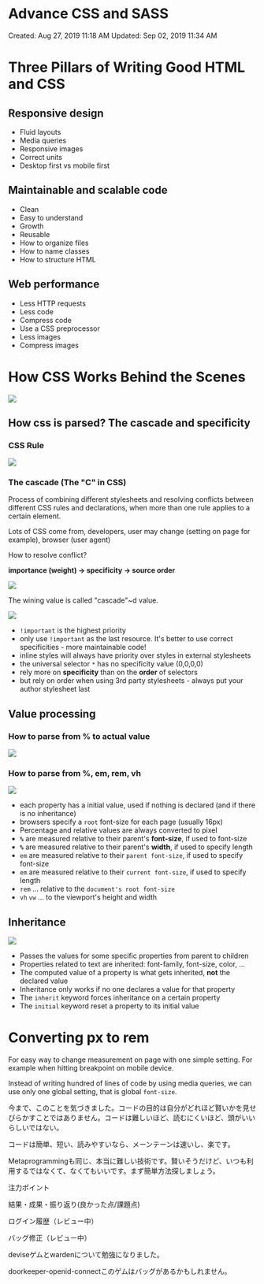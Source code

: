 # Advance CSS and SASS

Created: Aug 27, 2019 11:18 AM
Updated: Sep 02, 2019 11:34 AM

# Three Pillars of Writing Good HTML and CSS

## Responsive design

- Fluid layouts
- Media queries
- Responsive images
- Correct units
- Desktop first vs mobile first

## Maintainable and scalable code

- Clean
- Easy to understand
- Growth
- Reusable
- How to organize files
- How to name classes
- How to structure HTML

## Web performance

- Less HTTP requests
- Less code
- Compress code
- Use a CSS preprocessor
- Less images
- Compress images

# How CSS Works Behind the Scenes

![](Untitled-ed62cd20-6f04-4286-b628-a37d6373693b.png)

## How css is parsed? The cascade and specificity

### CSS Rule

![](Untitled-a3ecaaa9-583f-47c3-8451-a6f5fb1013fe.png)

### The cascade (The "C" in CSS)

Process of combining different stylesheets and resolving conflicts between different CSS rules and declarations, when more than one rule applies to a certain element.

Lots of CSS come from, developers, user may change (setting on page for example), browser (user agent)

How to resolve conflict?

**importance (weight) → specificity → source order**

![](Untitled-a3e43fba-8530-4260-9e12-912bec1ee487.png)

The wining value is called "cascade"~d value. 

![](Untitled-c78fb4ed-42ab-49a2-ba88-fb3252fe29d1.png)

- `!important` is the highest priority
- only use `!important` as the last resource. It's better to use correct specificities - more maintainable code!
- inline styles will always have priority over styles in external stylesheets
- the universal selector `*` has no specificity value (0,0,0,0)
- rely more on **specificity** than on the **order** of selectors
- but rely on order when using 3rd party stylesheets - always put your author stylesheet last

## Value processing

### How to parse from % to actual value

![](Untitled-1f4f6fc0-4403-4fb9-b0d5-759d497ebb99.png)

### How to parse from %, em, rem, vh

![](Untitled-88ade0e6-0b5b-4d5b-b99e-d610bc49f4df.png)

- each property has a initial value, used if nothing is declared (and if there is no inheritance)
- browsers specify a `root` font-size for each page (usually 16px)
- Percentage and relative values are always converted to pixel
- **`%`** are measured relative to their parent's **font-size**, if used to font-size
- **`%`** are measured relative to their parent's **width**, if used to specify length
- `em` are measured relative to their `parent font-size`, if used to specify font-size
- `em` are measured relative to their `current font-size`, if used to specify length
- `rem` ... relative to the `document's root font-size`
- `vh` `vw` ... to the viewport's height and width

## Inheritance

![](Untitled-dd01d7ae-a193-44d0-a920-e11afe0c5d12.png)

- Passes the values for some specific properties from parent to children
- Properties related to text are inherited: font-family, font-size, color, ...
- The computed value of a property is what gets inherited, **not** the declared value
- Inheritance only works if no one declares a value for that property
- The `inherit` keyword forces inheritance on a certain property
- The `initial` keyword reset a property to its initial value

# Converting px to rem

For easy way to change measurement on page with one simple setting. For example when hitting breakpoint on mobile device. 

Instead of writing hundred of lines of code by using media queries, we can use only one global setting, that is global `font-size`.

今まで、このことを気づきました。コードの目的は自分がどれほど賢いかを見せびらかすことではありません。コードは難しいほど、読むにくいほど、頭がいいらしいではない。

コードは簡単、短い、読みやすいなら、メーンテーンは速いし、楽です。

Metaprogrammingも同じ、本当に難しい技術です。賢いそうだけど、いつも利用するではなくて、なくてもいいです。まず簡単方法探しましょう。

注力ポイント

結果・成果・振り返り(良かった点/課題点)

ログイン履歴（レビュー中）

バッグ修正（レビュー中）

deviseゲムとwardenについて勉強になりました。

doorkeeper-openid-connectこのゲムはバッグがあるかもしれません。